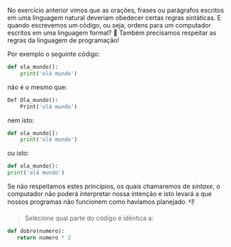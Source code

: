 No exercício anterior vimos que as orações, frases ou parágrafos escritos em uma linguagem natural deveriam obedecer certas regras sintáticas. E quando escrevemos um código, ou seja, ordens para um computador escritos em uma linguagem formal? :thinking: Também precisamos respeitar as regras da linguagem de programação!

Por exemplo o seguinte código:
 
```python
def ola_mundo():
	print('olá mundo')
```

não é o mesmo que:

```python
Def Ola_mundo():
	Print('olá mundo')
```

nem isto:

```python
def ola_mundo[]:
	print('olá mundo')
```

ou isto:

```python
def ola_mundo():
print('olá mundo')
```

Se não respeitamos estes princípios, os quais chamaremos de _sintaxe_, o computador não poderá interpretar nossa intenção e isto levará a que nossos programas não funcionem como havíamos planejado. :thumbsdown:

> Selecione qual parte do código é idêntica a:
>
```python
def dobro(numero):
   return numero * 2
```

